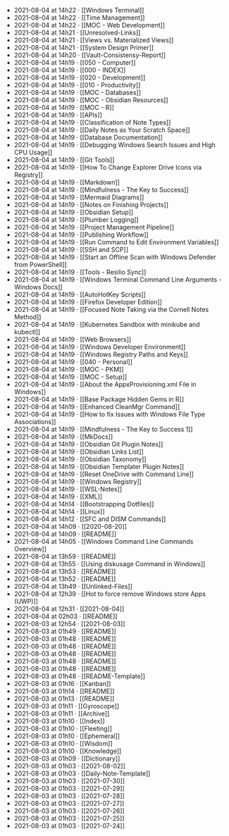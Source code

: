 - 2021-08-04 at 14h22 · [[Windows Terminal]]
- 2021-08-04 at 14h22 · [[Time Management]]
- 2021-08-04 at 14h22 · [[MOC - Web Development]]
- 2021-08-04 at 14h21 · [[Unresolved-Links]]
- 2021-08-04 at 14h21 · [[Views vs. Materialized Views]]
- 2021-08-04 at 14h21 · [[System Design Primer]]
- 2021-08-04 at 14h20 · [[Vault-Consistensy-Report]]
- 2021-08-04 at 14h19 · [[050 - Computer]]
- 2021-08-04 at 14h19 · [[000 - INDEX]]
- 2021-08-04 at 14h19 · [[020 - Development]]
- 2021-08-04 at 14h19 · [[010 - Productivity]]
- 2021-08-04 at 14h19 · [[MOC - Databases]]
- 2021-08-04 at 14h19 · [[MOC - Obsidian Resources]]
- 2021-08-04 at 14h19 · [[MOC - R]]
- 2021-08-04 at 14h19 · [[APIs]]
- 2021-08-04 at 14h19 · [[Classification of Note Types]]
- 2021-08-04 at 14h19 · [[Daily Notes as Your Scratch Space]]
- 2021-08-04 at 14h19 · [[Database Documentation]]
- 2021-08-04 at 14h19 · [[Debugging Windows Search Issues and High CPU Usage]]
- 2021-08-04 at 14h19 · [[Git Tools]]
- 2021-08-04 at 14h19 · [[How To Change Explorer Drive Icons via Registry]]
- 2021-08-04 at 14h19 · [[Markdown]]
- 2021-08-04 at 14h19 · [[Mindfulness - The Key to Success]]
- 2021-08-04 at 14h19 · [[Mermaid Diagrams]]
- 2021-08-04 at 14h19 · [[Notes on Finishing Projects]]
- 2021-08-04 at 14h19 · [[Obsidian Setup]]
- 2021-08-04 at 14h19 · [[Plumber Logging]]
- 2021-08-04 at 14h19 · [[Project Management Pipeline]]
- 2021-08-04 at 14h19 · [[Publishing Workflow]]
- 2021-08-04 at 14h19 · [[Run Command to Edit Environment Variables]]
- 2021-08-04 at 14h19 · [[SSH and SCP]]
- 2021-08-04 at 14h19 · [[Start an Offline Scan with Windows Defender from PowerShell]]
- 2021-08-04 at 14h19 · [[Tools - Resilio Sync]]
- 2021-08-04 at 14h19 · [[Windows Terminal Command Line Arguments - Windows Docs]]
- 2021-08-04 at 14h19 · [[AutoHotKey Scripts]]
- 2021-08-04 at 14h19 · [[Firefox Developer Edition]]
- 2021-08-04 at 14h19 · [[Focused Note Taking via the Cornell Notes Method]]
- 2021-08-04 at 14h19 · [[Kubernetes Sandbox with minikube and kubectl]]
- 2021-08-04 at 14h19 · [[Web Browsers]]
- 2021-08-04 at 14h19 · [[Windows Developer Environment]]
- 2021-08-04 at 14h19 · [[Windows Registry Paths and Keys]]
- 2021-08-04 at 14h19 · [[040 - Personal]]
- 2021-08-04 at 14h19 · [[MOC - PKM]]
- 2021-08-04 at 14h19 · [[MOC - Setup]]
- 2021-08-04 at 14h19 · [[About the AppxProvisioning.xml File in Windows]]
- 2021-08-04 at 14h19 · [[Base Package Hidden Gems in R]]
- 2021-08-04 at 14h19 · [[Enhanced CleanMgr Command]]
- 2021-08-04 at 14h19 · [[How to fix Issues with Windows File Type Associations]]
- 2021-08-04 at 14h19 · [[Mindfulness - The Key to Success 1]]
- 2021-08-04 at 14h19 · [[MkDocs]]
- 2021-08-04 at 14h19 · [[Obsidian Git Plugin Notes]]
- 2021-08-04 at 14h19 · [[Obsidian Links List]]
- 2021-08-04 at 14h19 · [[Obsidian Taxonomy]]
- 2021-08-04 at 14h19 · [[Obsidian Templater Plugin Notes]]
- 2021-08-04 at 14h19 · [[Reset OneDrive with Command Line]]
- 2021-08-04 at 14h19 · [[Windows Registry]]
- 2021-08-04 at 14h19 · [[WSL-Notes]]
- 2021-08-04 at 14h19 · [[XML]]
- 2021-08-04 at 14h14 · [[Bootstrapping Dotfiles]]
- 2021-08-04 at 14h14 · [[Linux]]
- 2021-08-04 at 14h12 · [[SFC and DISM Commands]]
- 2021-08-04 at 14h09 · [[2020-08-20]]
- 2021-08-04 at 14h09 · [[README]]
- 2021-08-04 at 14h05 · [[Windows Command Line Commands Overview]]
- 2021-08-04 at 13h59 · [[README]]
- 2021-08-04 at 13h55 · [[Using diskusage Command in Windows]]
- 2021-08-04 at 13h53 · [[README]]
- 2021-08-04 at 13h52 · [[README]]
- 2021-08-04 at 13h49 · [[Unlinked-Files]]
- 2021-08-04 at 12h39 · [[Hot to force remove Windows store Apps (UWP)]]
- 2021-08-04 at 12h31 · [[2021-08-04]]
- 2021-08-04 at 02h03 · [[README]]
- 2021-08-03 at 12h54 · [[2021-08-03]]
- 2021-08-03 at 01h49 · [[README]]
- 2021-08-03 at 01h48 · [[README]]
- 2021-08-03 at 01h48 · [[README]]
- 2021-08-03 at 01h48 · [[README]]
- 2021-08-03 at 01h48 · [[README]]
- 2021-08-03 at 01h48 · [[README]]
- 2021-08-03 at 01h48 · [[README-Template]]
- 2021-08-03 at 01h16 · [[Kanban]]
- 2021-08-03 at 01h14 · [[README]]
- 2021-08-03 at 01h13 · [[README]]
- 2021-08-03 at 01h11 · [[Gyroscope]]
- 2021-08-03 at 01h11 · [[Archive]]
- 2021-08-03 at 01h10 · [[Index]]
- 2021-08-03 at 01h10 · [[Fleeting]]
- 2021-08-03 at 01h10 · [[Ephemeral]]
- 2021-08-03 at 01h10 · [[Wisdom]]
- 2021-08-03 at 01h10 · [[Knowledge]]
- 2021-08-03 at 01h09 · [[Dictionary]]
- 2021-08-03 at 01h03 · [[2021-08-02]]
- 2021-08-03 at 01h03 · [[Daily-Note-Template]]
- 2021-08-03 at 01h03 · [[2021-07-30]]
- 2021-08-03 at 01h03 · [[2021-07-29]]
- 2021-08-03 at 01h03 · [[2021-07-28]]
- 2021-08-03 at 01h03 · [[2021-07-27]]
- 2021-08-03 at 01h03 · [[2021-07-26]]
- 2021-08-03 at 01h03 · [[2021-07-25]]
- 2021-08-03 at 01h03 · [[2021-07-24]]
